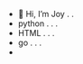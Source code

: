 - 👋 Hi, I’m Joy . .
- python . . . 
- HTML . . .
- go . . . 
- 

<!---
8ijoy/8ijoy is a ✨ special ✨ repository because its `README.md` (this file) appears on your GitHub profile.
You can click the Preview link to take a look at your changes.
--->
